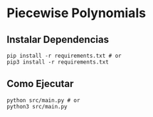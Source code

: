 # Piecewise Polynomials

## Instalar Dependencias

```shell
pip install -r requirements.txt # or
pip3 install -r requirements.txt
```

## Como Ejecutar

```shell
python src/main.py # or
python3 src/main.py
```